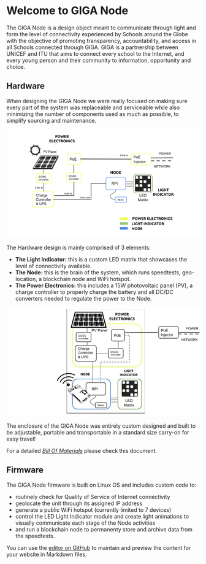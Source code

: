 # Welcome to GIGA Node

The GIGA Node is a design object meant to communicate through light and form the level of connectivity experienced by Schools around the Globe with the objective of promoting transparency, accountability, and access in all Schools connected through GIGA. GIGA is a partnership between UNICEF and ITU that aims to connect every school to the Internet, and every young person and their community to information, opportunity and choice. 

## Hardware

When designing the GIGA Node we were really focused on making sure every part of the system was replaceable and serviceable while also minimizing the number of components used as much as possible, to simplify sourcing and maintenance.

![Image](System%20Diagram2.png)

The Hardware design is mainly comprised of 3 elements:
- **The Light Indicator:** this is a custom LED matrix that showcases the level of connectivity available.
- **The Node:** this is the brain of the system, which runs speedtests, geo-location, a blockchain node and WiFi hotspot.
- **The Power Electronics:** this includes a 15W photovoltaic panel (PV), a charge controller to properly charge the battery and all DC/DC converters needed to regulate the power to the Node.

![Image](System%20Diagram.jpeg)

The enclosure of the GIGA Node was entirely custom designed and built to be adjustable, portable and transportable in a standard size carry-on for easy travel!

For a detailed [*Bill Of Materials*](https://docs.google.com/spreadsheets/d/1M344BFzDwndOonXr7UBz_JfK02XLmgQRAvrM4X4WKnk/edit#gid=0) please check this document.

## Firmware 

The GIGA Node firmware is built on Linux OS and includes custom code to: 
- routinely check for Quality of Service of Internet connectivity 
- geolocate the unit through its assigned IP address
- generate a public WiFi hotspot (currently limited to 7 devices)
- control the LED Light Indicator module and create light animations to visually communicate each stage of the Node activities
- and run a blockchain node to permanenty store and archive data from the speedtests.   

You can use the [editor on GitHub](https://github.com/benedetoula/GIGANode/edit/gh-pages/index.md) to maintain and preview the content for your website in Markdown files.
